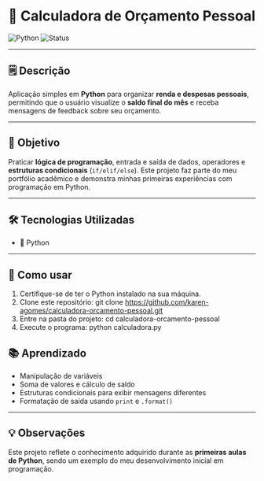 # 🧮 Calculadora de Orçamento Pessoal

![Python](https://img.shields.io/badge/Python-3.11-blue?logo=python&logoColor=white)
![Status](https://img.shields.io/badge/Status-Iniciante-orange)

---

## 🗒️ Descrição
Aplicação simples em **Python** para organizar **renda e despesas pessoais**, permitindo que o usuário visualize o **saldo final do mês** e receba mensagens de feedback sobre seu orçamento.

---

## 🎯 Objetivo
Praticar **lógica de programação**, entrada e saída de dados, operadores e **estruturas condicionais** (`if/elif/else`). Este projeto faz parte do meu portfólio acadêmico e demonstra minhas primeiras experiências com programação em Python.

---

## 🛠 Tecnologias Utilizadas
- 🐍 Python

---

## 🚀 Como usar
 1. Certifique-se de ter o Python instalado na sua máquina.
 2. Clone este repositório:
    git clone https://github.com/karen-agomes/calculadora-orcamento-pessoal.git
 3. Entre na pasta do projeto:
    cd calculadora-orcamento-pessoal
 4. Execute o programa:
   python calculadora.py

## 📚 Aprendizado
- Manipulação de variáveis  
- Soma de valores e cálculo de saldo  
- Estruturas condicionais para exibir mensagens diferentes  
- Formatação de saída usando `print` e `.format()`  

---

## 💡 Observações
Este projeto reflete o conhecimento adquirido durante as **primeiras aulas de Python**, sendo um exemplo do meu desenvolvimento inicial em programação.
